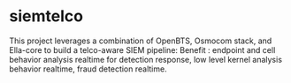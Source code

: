 # siemtelco
This project leverages a combination of OpenBTS, Osmocom stack, and Ella-core to build a telco-aware SIEM pipeline: Benefit : endpoint and cell behavior analysis realtime for detection response, low level kernel analysis behavior realtime, fraud detection realtime.

